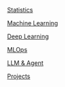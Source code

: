 [Statistics](https://github.com/yangshiteng/Data-Science-Learning-Path/blob/main/statistics/table_of_content.md)

[Machine Learning](https://github.com/yangshiteng/Data-Science-Learning-Path/blob/main/machine_learning/table_of_content.md)

[Deep Learning](https://github.com/yangshiteng/Data-Science-Learning-Path/blob/main/deep_learning/table_of_content.md)

[MLOps](https://github.com/yangshiteng/Data-Science-Learning-Path/blob/main/mlops/table_of_content.md)

[LLM & Agent]()

[Projects]()
